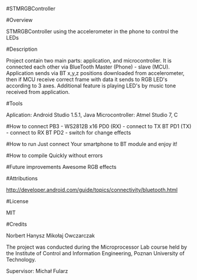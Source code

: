 #STMRGBController 

#Overview

STMRGBController using the accelerometer in the phone to control the LEDs

#Description

Project contain two main parts: application, and microcontroller.
It is connected each other via BlueTooth Master (Phone) - slave (MCU).
Application sends via BT x,y,z positions downloaded from accelerometer, then if MCU receive correct frame with data it sends to RGB LED's according to 3 axes. 
Additional feature is playing LED's by music tone received from application.


#Tools

Aplication: Android Studio 1.5.1, Java
Microcontroller: Atmel Studio 7, C

#How to connect
PB3 - WS2812B x16
PD0 (RX) - connect to TX BT
PD1 (TX) - connect to RX BT
PD2 - switch for change effects

#How to run
Just connect Your smartphone to BT module and enjoy it!

#How to compile
Quickly without errors

#Future improvements
Awesome RGB effects

#Attributions

http://developer.android.com/guide/topics/connectivity/bluetooth.html

#License

MIT

#Credits

Norbert Hanysz
Mikołaj Owczarczak 

The project was conducted during the Microprocessor Lab course held by the Institute of Control and Information Engineering, Poznan University of Technology. 

Supervisor: Michał Fularz
